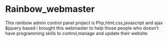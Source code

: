 # Rainbow_webmaster
This rainbow admin control panel project is Php,html,css,javascript and ajax &jquery based i brought this webmaster to help those people who doesn't have programming skills to control,manage and update their website
